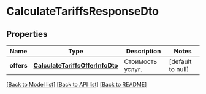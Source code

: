# CalculateTariffsResponseDto

## Properties
Name | Type | Description | Notes
------------ | ------------- | ------------- | -------------
**offers** | [**CalculateTariffsOfferInfoDto**](CalculateTariffsOfferInfoDTO.md) | Стоимость услуг. | [default to null]

[[Back to Model list]](../README.md#documentation-for-models) [[Back to API list]](../README.md#documentation-for-api-endpoints) [[Back to README]](../README.md)



